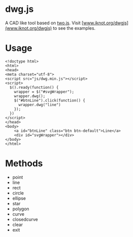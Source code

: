 # dwg.js

A CAD like tool based on [two.js](https://github.com/jonobr1/two.js).
Visit [www.iknot.org/dwgjs](www.iknot.org/dwgjs) to see the examples.

# Usage



    <!doctype html>
    <html>
    <head>
    <meta charset="utf-8">
    <script src="js/dwg.min.js"></script>
    <script>
      $().ready(function() {
        wrapper = $("#svgWrapper");
        wrapper.dwg();
        $("#btnLine").click(function() {
          wrapper.dwg("line")
        });
      })
    </script>
    </head>
    <body>
        <a id="btnLine" class="btn btn-default">Line</a>
        <div id="svgWrapper"></div>
    </body>
    </html>

# Methods

* point
* line
* rect
* circle
* ellipse
* star
* polygon
* curve
* closedcurve
* clear
* exit
